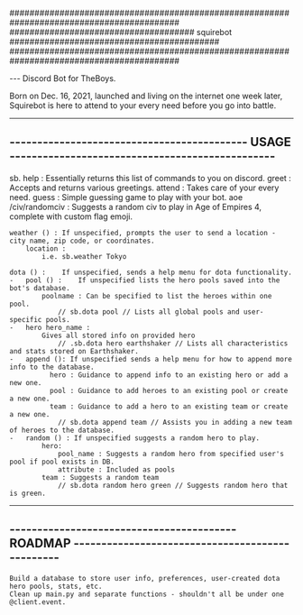 ##########################################################################################
##################################### squirebot ##########################################
##########################################################################################

--- Discord Bot for TheBoys. 

Born on Dec. 16, 2021, launched and living on the internet one week later,
Squirebot is here to attend to your every need before you go into battle.

--------------------------------------------------------------------------------------------------
------------------------------------------- USAGE ------------------------------------------------
--------------------------------------------------------------------------------------------------

sb.
    help : 
        Essentially returns this list of commands to you on discord.
    greet : 
        Accepts and returns various greetings.
    attend : 
        Takes care of your every need.
    guess : 
        Simple guessing game to play with your bot.
    aoe /civ/randomciv :
        Suggests a random civ to play in Age of Empires 4, complete with custom flag emoji.

    weather () : If unspecified, prompts the user to send a location - city name, zip code, or coordinates.
        location : 
            i.e. sb.weather Tokyo
            
    dota () :    If unspecified, sends a help menu for dota functionality.
    -   pool () :    If unspecified lists the hero pools saved into the bot's database.
            poolname : Can be specified to list the heroes within one pool.
                // sb.dota pool // Lists all global pools and user-specific pools.
    -   hero hero_name :  
            Gives all stored info on provided hero
                // .sb.dota hero earthshaker // Lists all characteristics and stats stored on Earthshaker.
    -   append (): If unspecified sends a help menu for how to append more info to the database.
              hero : Guidance to append info to an existing hero or add a new one.
              pool : Guidance to add heroes to an existing pool or create a new one.
              team : Guidance to add a hero to an existing team or create a new one.
                // sb.dota append team // Assists you in adding a new team of heroes to the database.
    -   random () : If unspecified suggests a random hero to play.
            hero: 
                pool_name : Suggests a random hero from specified user's pool if pool exists in DB.
                attribute : Included as pools 
            team : Suggests a random team
                // sb.dota random hero green // Suggests random hero that is green.

--------------------------------------------------------------------------------------------------
----------------------------------------- ROADMAP ------------------------------------------------
--------------------------------------------------------------------------------------------------

    Build a database to store user info, preferences, user-created dota hero pools, stats, etc.
    Clean up main.py and separate functions - shouldn't all be under one @client.event.